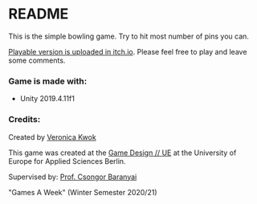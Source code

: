 # README

This is the simple bowling game. Try to hit most number of pins you can.

[Playable version is uploaded in itch.io](https://veronk.itch.io/simple-bowling).
Please feel free to play and leave some comments.

### Game is made with:

- Unity 2019.4.11f1

### Credits:

Created by [Veronica Kwok](https://www.linkedin.com/in/veronica-kwok-93ba17158)

This game was created at the [Game Design // UE](https://gamedesignue.itch.io) at the University of Europe for Applied Sciences Berlin.

Supervised by: [Prof. Csongor Baranyai](http://www.csongorb.com)

"Games A Week" (Winter Semester 2020/21)
